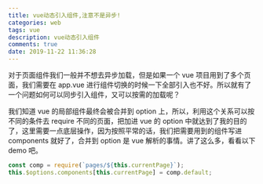 ```yaml
---
title: vue动态引入组件,注意不是异步!
categories: web
tags: vue
description: vue动态引入组件
comments: true
date: 2019-11-22 11:36:28
---
```


对于页面组件我们一般并不想去异步加载，但是如果一个 vue 项目用到了多个页面，我们需要在 app.vue 进行组件切换的时候一下全部引入也不好。所以就有了一个问题如何可以同步引入组件，又可以按需的加载呢？

我们知道 vue 的局部组件最终会被合并到 option 上，所以，利用这个关系可以按不同的条件去 require 不同的页面，把加进 vue 的 option 中就达到了我的目的了，这里需要一点底层操作，因为按照平常的话，我们把需要用到的组件写进 components 就好了，合并到 option 是 vue 解析的事情。讲了这么多，看看以下 demo 吧。

```js
const comp = require(`pages/${this.currentPage}`);
this.$options.components[this.currentPage] = comp.default;
```

